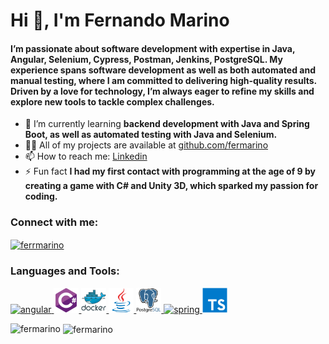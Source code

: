 <h1 align="left">Hi 👋, I'm Fernando Marino</h1>
<h4 align="left">I’m passionate about software development with expertise in Java, Angular, Selenium, Cypress, Postman, Jenkins, PostgreSQL. My experience spans software development as well as both automated and manual testing, where I am committed to delivering high-quality results. Driven by a love for technology, I’m always eager to refine my skills and explore new tools to tackle complex challenges.</h4>

- 🌱 I’m currently learning **backend development with Java and Spring Boot, as well as automated testing with Java and Selenium.**
- 👨‍💻 All of my projects are available at [github.com/fermarino](github.com/fermarino)
- 📫 How to reach me: [Linkedin](linkedin.com/in/ferrmarino/)
- ⚡ Fun fact **I had my first contact with programming at the age of 9 by creating a game with C# and Unity 3D, which sparked my passion for coding.**

<h3 align="left">Connect with me:</h3>
<p align="left">
<a href="https://linkedin.com/in/ferrmarino" target="blank"><img align="center" src="https://raw.githubusercontent.com/rahuldkjain/github-profile-readme-generator/master/src/images/icons/Social/linked-in-alt.svg" alt="ferrmarino" height="30" width="40" /></a>
</p>

<h3 align="left">Languages and Tools:</h3>
<p align="left"> <a href="https://angular.io" target="_blank" rel="noreferrer"> <img src="https://angular.io/assets/images/logos/angular/angular.svg" alt="angular" width="40" height="40"/> </a> <a href="https://www.w3schools.com/cs/" target="_blank" rel="noreferrer"> <img src="https://raw.githubusercontent.com/devicons/devicon/master/icons/csharp/csharp-original.svg" alt="csharp" width="40" height="40"/> </a> <a href="https://www.docker.com/" target="_blank" rel="noreferrer"> <img src="https://raw.githubusercontent.com/devicons/devicon/master/icons/docker/docker-original-wordmark.svg" alt="docker" width="40" height="40"/> </a> <a href="https://www.java.com" target="_blank" rel="noreferrer"> <img src="https://raw.githubusercontent.com/devicons/devicon/master/icons/java/java-original.svg" alt="java" width="40" height="40"/> </a> <a href="https://www.postgresql.org" target="_blank" rel="noreferrer"> <img src="https://raw.githubusercontent.com/devicons/devicon/master/icons/postgresql/postgresql-original-wordmark.svg" alt="postgresql" width="40" height="40"/> </a> <a href="https://spring.io/" target="_blank" rel="noreferrer"> <img src="https://www.vectorlogo.zone/logos/springio/springio-icon.svg" alt="spring" width="40" height="40"/> </a> <a href="https://www.typescriptlang.org/" target="_blank" rel="noreferrer"> <img src="https://raw.githubusercontent.com/devicons/devicon/master/icons/typescript/typescript-original.svg" alt="typescript" width="40" height="40"/> </a> </p>

<p><img align="left" src="https://github-readme-stats.vercel.app/api/top-langs?username=fermarino&show_icons=true&locale=en&layout=compact" alt="fermarino" /></p>

<p>&nbsp;<img align="center" src="https://github-readme-stats.vercel.app/api?username=fermarino&show_icons=true&locale=en" alt="fermarino" /></p>

